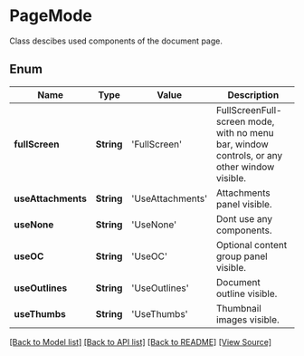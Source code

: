 ﻿# PageMode
Class descibes used components of the document page.

## Enum
Name | Type | Value | Description
------------ | ------------- | ------------- | -------------
**fullScreen** | **String** | 'FullScreen' | FullScreenFull-screen mode, with no menu bar, window controls, or any other window visible.
**useAttachments** | **String** | 'UseAttachments' | Attachments panel visible.
**useNone** | **String** | 'UseNone' | Dont use any components.
**useOC** | **String** | 'UseOC' | Optional content group panel visible.
**useOutlines** | **String** | 'UseOutlines' | Document outline visible.
**useThumbs** | **String** | 'UseThumbs' | Thumbnail images visible.

[[Back to Model list]](../README.md#documentation-for-models) [[Back to API list]](../README.md#documentation-for-api-endpoints) [[Back to README]](../README.md) [[View Source]](../AsposePdfCloud/Models/PageMode.swift)

